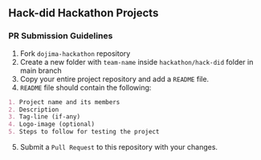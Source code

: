 ## Hack-did Hackathon Projects

### PR Submission Guidelines

1. Fork `dojima-hackathon` repository
2. Create a new folder with `team-name` inside ``hackathon/hack-did`` folder in main branch
3. Copy your entire project repository and add a `README` file.
4. `README` file should contain the following:
```markdown
1. Project name and its members
2. Description
3. Tag-line (if-any)
4. Logo-image (optional)
5. Steps to follow for testing the project
```
5. Submit a `Pull Request` to this repository with your changes.